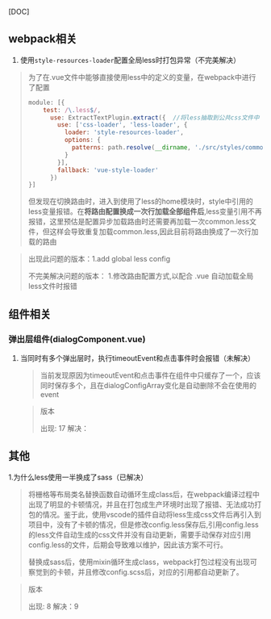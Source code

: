 [DOC]

## webpack相关

1. 使用`style-resources-loader`配置全局less时打包异常（不完美解决）
> ​		为了在.vue文件中能够直接使用less中的定义的变量，在webpack中进行了配置
>
> ````javascript
> module: [{
>     test: /\.less$/,
>       use: ExtractTextPlugin.extract({  //将less抽取到公共css文件中
>         use: ['css-loader', 'less-loader', {
>           loader: 'style-resources-loader',
>           options: {
>             patterns: path.resolve(__dirname, './src/styles/common/*.less')
>           }
>         }],
>         fallback: 'vue-style-loader'
>       })
> }]
> ````
>
> ​		但发现在切换路由时，进入到使用了less的home模块时，style中引用的less变量报错。在**将路由配置换成一次行加载全部组件后**,less变量引用不再报错，这里预估是配置异步加载路由时还需要再加载一次common.less文件，但这样会导致重复加载common.less,因此目前将路由换成了一次行加载的路由

> 出现此问题的版本：1.add global less config
>
> 不完美解决问题的版本： 1.修改路由配置方式,以配合 .vue 自动加载全局less文件时报错

## 组件相关

### 弹出层组件(dialogComponent.vue)

1. 当同时有多个弹出层时，执行timeoutEvent和点击事件时会报错（未解决）

   > 当前发现原因为timeoutEvent和点击事件在组件中只缓存了一个，应该同时保存多个，且在dialogConfigArray变化是自动删除不会在使用的event

   > 版本
   >
   > 出现: 17   解决：

## 其他

1.为什么less使用一半换成了sass（已解决）

> ​		将栅格等布局类名替换函数自动循环生成class后，在webpack编译过程中出现了明显的卡顿情况，并且在打包成生产环境时出现了报错、无法成功打包的情况。鉴于此，使用vscode的插件自动将less生成css文件后再引入到项目中，没有了卡顿的情况，但是修改config.less保存后,引用config.less的less文件自动生成的css文件并没有自动更新，需要手动保存对应引用config.less的文件，后期会导致难以维护，因此该方案不可行。
>
> ​		替换成sass后，使用mixin循环生成class，webpack打包过程没有出现可察觉到的卡顿，并且修改config.scss后，对应的引用都自动更新了。

> 版本
>
> 出现: 8   解决：9

